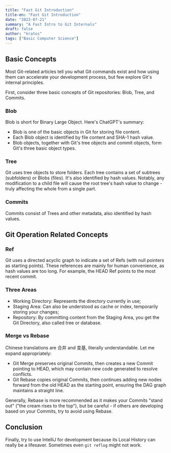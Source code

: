 ```yaml
---
title: "Fast Git Introduction"
title-en: "Fast Git Introduction"
date: "2023-07-21"
summary: "A Fast Intro to Git Internals"
draft: false
author: "kratos"
tags: ["Basic Computer Science"]
---
```


## Basic Concepts

Most Git-related articles tell you what Git commands exist and how using them can accelerate your development process, but few explore Git's internal principles.

First, consider three basic concepts of Git repositories: Blob, Tree, and Commits.

### Blob

Blob is short for Binary Large Object.
Here's ChatGPT's summary:

- Blob is one of the basic objects in Git for storing file content.
- Each Blob object is identified by file content and SHA-1 hash value.
- Blob objects, together with Git's tree objects and commit objects, form Git's three basic object types.

### Tree

Git uses tree objects to store folders. Each tree contains a set of subtrees (subfolders) or Blobs (files). It's also identified by hash values. Notably, any modification to a child file will cause the root tree's hash value to change - truly affecting the whole from a single part.

### Commits

Commits consist of Trees and other metadata, also identified by hash values.

## Git Operation Related Concepts

### Ref

Git uses a directed acyclic graph to indicate a set of Refs (with null pointers as starting points). These references are mainly for human convenience, as hash values are too long. For example, the HEAD Ref points to the most recent commit.

### Three Areas

- Working Directory: Represents the directory currently in use;
- Staging Area: Can also be understood as cache or index, temporarily storing your changes;
- Repository: By committing content from the Staging Area, you get the Git Directory, also called tree or database.

### Merge vs Rebase

Chinese translations are 合并 and 变基, literally understandable. Let me expand appropriately:

- Git Merge preserves original Commits, then creates a new Commit pointing to HEAD, which may contain new code generated to resolve conflicts.
- Git Rebase copies original Commits, then continues adding new nodes forward from the old HEAD as the starting point, ensuring the DAG graph maintains a straight line.

Generally, Rebase is more recommended as it makes your Commits "stand out" ("the cream rises to the top"), but be careful - if others are developing based on your Commits, try to avoid using Rebase.

## Conclusion

Finally, try to use IntelliJ for development because its Local History can really be a lifesaver. Sometimes even `git reflog` might not work.